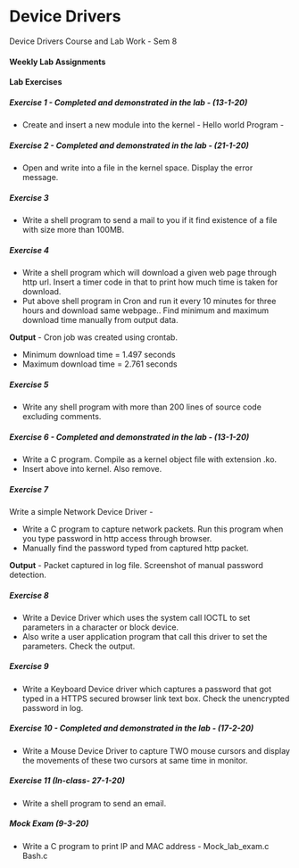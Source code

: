 # Device Drivers

Device Drivers Course and Lab Work - Sem 8

#### Weekly Lab Assignments

#### Lab Exercises

##### Exercise 1 - Completed and demonstrated in the lab - (13-1-20)

* Create and insert a new module into the kernel - Hello world Program -  

##### Exercise 2 - Completed and demonstrated in the lab - (21-1-20)

* Open and write into a file in the kernel space. Display the error message. 

##### Exercise 3

* Write a shell program to send a mail to you if it find existence of a file with size more than 100MB.

##### Exercise 4

* Write a shell program which will download a given web page through http url.  Insert a timer code in that to print how much time is taken for download.
* Put above shell program in Cron and run it every 10 minutes for three hours and download same webpage.. Find minimum and maximum download time manually from output data.

**Output** -  Cron job was created using crontab.
* Minimum download time = 1.497 seconds
* Maximum download time = 2.761 seconds

##### Exercise 5

* Write any shell program with more than 200 lines of source code excluding comments.

##### Exercise 6 - Completed and demonstrated in the lab - (13-1-20)

* Write a C program. Compile as a kernel object file with extension .ko. 
* Insert above into kernel. Also remove. 

##### Exercise 7

Write a simple Network Device Driver -

* Write a C program to capture network packets. Run this program when you type password in http access through browser.
* Manually find the password typed from captured http packet.

**Output** - Packet captured in log file. Screenshot of manual password detection.

##### Exercise 8

* Write a Device Driver which uses the system call IOCTL to set parameters in a character or block device.
* Also write a user application program that call this driver to set the parameters. Check the output.

##### Exercise 9

* Write a Keyboard Device driver which captures a password that got typed in a HTTPS secured browser link text box. Check the unencrypted password in log.

##### Exercise 10 - Completed and demonstrated in the lab - (17-2-20)

* Write a Mouse Device Driver to capture TWO mouse cursors and display the movements of these two cursors at same time in monitor. 

##### Exercise 11 (In-class- 27-1-20)

* Write a shell program to send an email. 

##### Mock Exam (9-3-20)

* Write a C program to print IP and MAC address - Mock_lab_exam.c Bash.c

